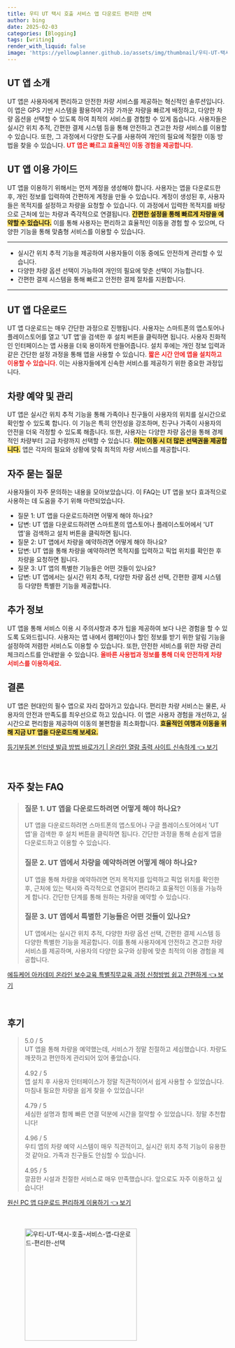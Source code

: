 ```yaml
---
title: 우티 UT 택시 호출 서비스 앱 다운로드 편리한 선택
author: bing
date: 2025-02-03
categories: [Blogging]
tags: [writing]
render_with_liquid: false
image: 'https://yellowplanner.github.io/assets/img/thumbnail/우티-UT-택시-호출-서비스-앱-다운로드-편리한-선택.webp'
---
```



<h2 id='UT 앱 소개'>UT 앱 소개</h2>

<p>UT 앱은 사용자에게 편리하고 안전한 차량 서비스를 제공하는 혁신적인 솔루션입니다. 이 앱은 GPS 기반 시스템을 활용하여 가장 가까운 차량을 빠르게 배정하고, 다양한 차량 옵션을 선택할 수 있도록 하여 최적의 서비스를 경험할 수 있게 돕습니다. 사용자들은 실시간 위치 추적, 간편한 결제 시스템 등을 통해 안전하고 견고한 차량 서비스를 이용할 수 있습니다. 또한, 그 과정에서 다양한 도구를 사용하여 개인의 필요에 적절한 이동 방법을 찾을 수 있습니다. <b><span style="color: #ee2323;">UT 앱은 빠르고 효율적인 이동 경험을 제공합니다.</span></b></p>

<h2 id='UT 앱 이용 가이드'>UT 앱 이용 가이드</h2>

<p>UT 앱을 이용하기 위해서는 먼저 계정을 생성해야 합니다. 사용자는 앱을 다운로드한 후, 개인 정보를 입력하여 간편하게 계정을 만들 수 있습니다. 계정이 생성된 후, 사용자들은 목적지를 설정하고 차량을 요청할 수 있습니다. 이 과정에서 입력한 목적지를 바탕으로 근처에 있는 차량과 즉각적으로 연결됩니다. <b><span style="background-color: #ffe066;">간편한 설정을 통해 빠르게 차량을 예약할 수 있습니다.</span></b> 이를 통해 사용자는 편리하고 효율적인 이동을 경험 할 수 있으며, 다양한 기능을 통해 맞춤형 서비스를 이용할 수 있습니다.</p>

<hr />

<ul>
    <li>실시간 위치 추적 기능을 제공하여 사용자들이 이동 중에도 안전하게 관리할 수 있습니다.</li>
    <li>다양한 차량 옵션 선택이 가능하여 개인의 필요에 맞춘 선택이 가능합니다.</li>
    <li>간편한 결제 시스템을 통해 빠르고 안전한 결제 절차를 지원합니다.</li>
</ul>

<hr />

<h2 id='UT 앱 다운로드'>UT 앱 다운로드</h2>

<p>UT 앱 다운로드는 매우 간단한 과정으로 진행됩니다. 사용자는 스마트폰의 앱스토어나 플레이스토어를 열고 'UT 앱'을 검색한 후 설치 버튼을 클릭하면 됩니다. 사용자 친화적인 인터페이스는 앱 사용을 더욱 용이하게 만들어줍니다. 설치 후에는 개인 정보 입력과 같은 간단한 설정 과정을 통해 앱을 사용할 수 있습니다. <b><span style="color: #ee2323;">짧은 시간 안에 앱을 설치하고 이용할 수 있습니다.</span></b> 이는 사용자들에게 신속한 서비스를 제공하기 위한 중요한 과정입니다.</p>

<h2 id='차량 예약 및 관리'>차량 예약 및 관리</h2>

<p>UT 앱은 실시간 위치 추적 기능을 통해 가족이나 친구들이 사용자의 위치를 실시간으로 확인할 수 있도록 합니다. 이 기능은 특히 안전성을 강조하며, 친구나 가족이 사용자의 안전을 더욱 걱정할 수 있도록 해줍니다. 또한, 사용자는 다양한 차량 옵션을 통해 경제적인 차량부터 고급 차량까지 선택할 수 있습니다. <b><span style="background-color: #ffe066;">이는 이동 시 더 많은 선택권을 제공합니다.</span></b> 앱은 각자의 필요와 상황에 맞춰 최적의 차량 서비스를 제공합니다.</p>

<h2 id='자주 묻는 질문'>자주 묻는 질문</h2>

<p>사용자들이 자주 문의하는 내용을 모아보았습니다. 이 FAQ는 UT 앱을 보다 효과적으로 사용하는 데 도움을 주기 위해 마련되었습니다.</p>

<ul>
    <li>질문 1: UT 앱을 다운로드하려면 어떻게 해야 하나요?</li>
    <li>답변: UT 앱을 다운로드하려면 스마트폰의 앱스토어나 플레이스토어에서 'UT 앱'을 검색하고 설치 버튼을 클릭하면 됩니다.</li>
    <li>질문 2: UT 앱에서 차량을 예약하려면 어떻게 해야 하나요?</li>
    <li>답변: UT 앱을 통해 차량을 예약하려면 목적지를 입력하고 픽업 위치를 확인한 후 차량을 요청하면 됩니다.</li>
    <li>질문 3: UT 앱의 특별한 기능들은 어떤 것들이 있나요?</li>
    <li>답변: UT 앱에서는 실시간 위치 추적, 다양한 차량 옵션 선택, 간편한 결제 시스템 등 다양한 특별한 기능을 제공합니다.</li>
</ul>

<h2 id='추가 정보'>추가 정보</h2>

<p>UT 앱을 통해 서비스 이용 시 주의사항과 추가 팁을 제공하여 보다 나은 경험을 할 수 있도록 도와드립니다. 사용자는 앱 내에서 캠페인이나 할인 정보를 받기 위한 알림 기능을 설정하여 저렴한 서비스도 이용할 수 있습니다. 또한, 안전한 서비스를 위한 차량 관리 체크리스트를 안내받을 수 있습니다. <b><span style="color: #ee2323;">올바른 사용법과 정보를 통해 더욱 안전하게 차량 서비스를 이용하세요.</span></b></p>

<h2 id='결론'>결론</h2>

<p>UT 앱은 현대인의 필수 앱으로 자리 잡아가고 있습니다. 편리한 차량 서비스는 물론, 사용자의 안전과 만족도를 최우선으로 하고 있습니다. 이 앱은 사용자 경험을 개선하고, 실시간으로 편리함을 제공하여 이동의 불편함을 최소화합니다. <b><span style="background-color: #ffe066;">효율적인 여행과 이동을 위해 지금 UT 앱을 다운로드해 보세요.</span></b></p>


<p><a class="click-button" title="등기부등본 인터넷 발급 방법 바로가기 | 온라인 열람 출력 사이트 신속하게" href="https://yellowplanner.github.io/posts/%EB%93%B1%EA%B8%B0%EB%B6%80%EB%93%B1%EB%B3%B8-%EC%9D%B8%ED%84%B0%EB%84%B7-%EB%B0%9C%EA%B8%89-%EB%B0%A9%EB%B2%95-%EB%B0%94%EB%A1%9C%EA%B0%80%EA%B8%B0-%EC%98%A8%EB%9D%BC%EC%9D%B8-%EC%97%B4%EB%9E%8C-%EC%B6%9C%EB%A0%A5-%EC%82%AC%EC%9D%B4%ED%8A%B8-%EC%8B%A0%EC%86%8D%ED%95%98%EA%B2%8C/" rel="dofollow">등기부등본 인터넷 발급 방법 바로가기 | 온라인 열람 출력 사이트 신속하게 👈 보기</a></p><br>
<h2 id='자주_찾는_FAQ'>자주 찾는 FAQ</h2>
<div itemscope="" itemtype="https://schema.org/FAQPage"> 
<blockquote> 
<div itemscope="" itemprop="mainEntity" itemtype="https://schema.org/Question"> 
<h3 itemprop="name">질문 1. UT 앱을 다운로드하려면 어떻게 해야 하나요?</h3> 
<div itemscope="" itemprop="acceptedAnswer" itemtype="https://schema.org/Answer"> 
<span itemprop="text"> 
<p>UT 앱을 다운로드하려면 스마트폰의 앱스토어나 구글 플레이스토어에서 'UT 앱'을 검색한 후 설치 버튼을 클릭하면 됩니다. 간단한 과정을 통해 손쉽게 앱을 다운로드하고 이용할 수 있습니다.</p> 
</span> 
</div> 
</div> 

<div itemscope="" itemprop="mainEntity" itemtype="https://schema.org/Question"> 
<h3 itemprop="name">질문 2. UT 앱에서 차량을 예약하려면 어떻게 해야 하나요?</h3> 
<div itemscope="" itemprop="acceptedAnswer" itemtype="https://schema.org/Answer"> 
<span itemprop="text"> 
<p>UT 앱을 통해 차량을 예약하려면 먼저 목적지를 입력하고 픽업 위치를 확인한 후, 근처에 있는 택시와 즉각적으로 연결되어 편리하고 효율적인 이동을 가능하게 합니다. 간단한 단계를 통해 원하는 차량을 예약할 수 있습니다.</p> 
</span> 
</div> 
</div> 

<div itemscope="" itemprop="mainEntity" itemtype="https://schema.org/Question"> 
<h3 itemprop="name">질문 3. UT 앱에서 특별한 기능들은 어떤 것들이 있나요?</h3> 
<div itemscope="" itemprop="acceptedAnswer" itemtype="https://schema.org/Answer"> 
<span itemprop="text"> 
<p>UT 앱에서는 실시간 위치 추적, 다양한 차량 옵션 선택, 간편한 결제 시스템 등 다양한 특별한 기능을 제공합니다. 이를 통해 사용자에게 안전하고 견고한 차량 서비스를 제공하며, 사용자의 다양한 요구와 상황에 맞춘 최적의 이용 경험을 제공합니다.</p> 
</span> 
</div> 
</div> 
</blockquote> 
</div>
<p><a class="click-button" title="에듀케어 아카데미 온라인 보수교육 특별직무교육 과정 신청방법 쉽고 간편하게" href="https://yellowplanner.github.io/posts/%EC%97%90%EB%93%80%EC%BC%80%EC%96%B4-%EC%95%84%EC%B9%B4%EB%8D%B0%EB%AF%B8-%EC%98%A8%EB%9D%BC%EC%9D%B8-%EB%B3%B4%EC%88%98%EA%B5%90%EC%9C%A1-%ED%8A%B9%EB%B3%84%EC%A7%81%EB%AC%B4%EA%B5%90%EC%9C%A1-%EA%B3%BC%EC%A0%95-%EC%8B%A0%EC%B2%AD%EB%B0%A9%EB%B2%95-%EC%89%BD%EA%B3%A0-%EA%B0%84%ED%8E%B8%ED%95%98%EA%B2%8C/" rel="dofollow">에듀케어 아카데미 온라인 보수교육 특별직무교육 과정 신청방법 쉽고 간편하게 👈 보기</a></p><br>
<h2 id='후기'>후기</h2>
<div itemscope itemtype="https://schema.org/Product">
  <blockquote>
  <div itemprop="review" itemscope itemtype="https://schema.org/Review">
      <div itemprop="reviewRating" itemscope itemtype="https://schema.org/Rating"> <span itemprop="ratingValue">5.0</span> / <span itemprop="bestRating">5</span> </div>
      <span itemprop="reviewBody">UT 앱을 통해 차량을 예약했는데, 서비스가 정말 친절하고 세심했습니다. 차량도 깨끗하고 편안하게 관리되어 있어 좋았습니다.</span>
  </div>
  <br>
  <div itemprop="review" itemscope itemtype="https://schema.org/Review">
      <div itemprop="reviewRating" itemscope itemtype="https://schema.org/Rating"> <span itemprop="ratingValue">4.92</span> / <span itemprop="bestRating">5</span> </div>
      <span itemprop="reviewBody">앱 설치 후 사용자 인터페이스가 정말 직관적이어서 쉽게 사용할 수 있었습니다. 마침내 필요한 차량을 쉽게 찾을 수 있었습니다!</span>
  </div>
  <br>
  <div itemprop="review" itemscope itemtype="https://schema.org/Review">
      <div itemprop="reviewRating" itemscope itemtype="https://schema.org/Rating"> <span itemprop="ratingValue">4.79</span> / <span itemprop="bestRating">5</span> </div>
      <span itemprop="reviewBody">세심한 설명과 함께 빠른 연결 덕분에 시간을 절약할 수 있었습니다. 정말 추천합니다!</span>
  </div>
  <br>
  <div itemprop="review" itemscope itemtype="https://schema.org/Review">
      <div itemprop="reviewRating" itemscope itemtype="https://schema.org/Rating"> <span itemprop="ratingValue">4.96</span> / <span itemprop="bestRating">5</span> </div>
      <span itemprop="reviewBody">우티 앱의 차량 예약 시스템이 매우 직관적이고, 실시간 위치 추적 기능이 유용한 것 같아요. 가족과 친구들도 안심할 수 있습니다.</span>
  </div>
  <br>
  <div itemprop="review" itemscope itemtype="https://schema.org/Review">
      <div itemprop="reviewRating" itemscope itemtype="https://schema.org/Rating"> <span itemprop="ratingValue">4.95</span> / <span itemprop="bestRating">5</span> </div>
      <span itemprop="reviewBody">깔끔한 시설과 친절한 서비스로 매우 만족했습니다. 앞으로도 자주 이용하고 싶습니다!</span>
  </div>
  </blockquote>
</div>
<p><a class="click-button" title="원신 PC 앱 다운로드 편리하게 이용하기" href="https://yellowplanner.github.io/posts/%EC%9B%90%EC%8B%A0-PC-%EC%95%B1-%EB%8B%A4%EC%9A%B4%EB%A1%9C%EB%93%9C-%ED%8E%B8%EB%A6%AC%ED%95%98%EA%B2%8C-%EC%9D%B4%EC%9A%A9%ED%95%98%EA%B8%B0/" rel="dofollow">원신 PC 앱 다운로드 편리하게 이용하기 👈 보기</a></p><br>
<figure class="image"><img src="https://yellowplanner.github.io/assets/img/thumbnail/우티-UT-택시-호출-서비스-앱-다운로드-편리한-선택.webp" alt="우티-UT-택시-호출-서비스-앱-다운로드-편리한-선택" width="256" height="256"></figure>